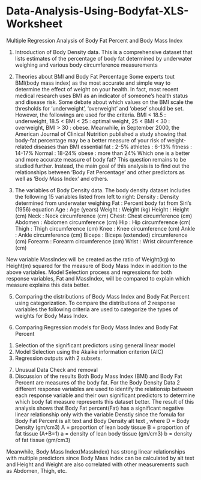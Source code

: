 # Data-Analysis-Using-Bodyfat-XLS-Worksheet

Multiple Regression Analysis of Body Fat Percent and Body Mass Index

1. Introduction of Body Density data.
This is a comprehensive dataset that lists estimates of the percentage of body fat determined by underwater weighing and various body circumference measurements
2. Theories about BMI and Body Fat Percentage
Some experts tout BMI(body mass index) as the most accurate and simple way to determine the effect of weight on your health. In fact, most recent medical research uses BMI as an indicator of someone’s health status and disease risk. Some debate about which values on the BMI scale the thresholds for ‘underweight’, ‘overweight’ and ‘obese’ should be set. However, the followings are used for the criteria.
BMI < 18.5 : underweight,
18.5 < BMI < 25 : optimal weight,
25 < BMI < 30 : overweight,
BMI > 30 : obese.
Meanwhile, in September 2000, the American Journal of Clinical Nutrition published a study showing that body-fat percentage may be a better measure of your risk of weight-related diseases than BMI
essential fat : 2-5%
athletes : 6-13%
fitness : 14-17%
Normal : 18-24%
obese : more than 24%
Which one is a better and more accurate measure of body fat? This question remains to be studied further. Instead, the main goal of this analysis is to find out the relationships between ‘Body Fat Percentage’ and other predictors as well as ‘Body Mass Index’ and others.

3. The variables of Body Density data.
The body density dataset includes the following 15 variables listed from left to right:
Density : Density determined from underwater weighing
Fat : Percent body fat from Siri’s (1956) equation
Age : Age (years)
Weight : Weight (kg)
Height : Height (cm)
Neck : Neck circumference (cm)
Chest: Chest circumference (cm)
Abdomen : Abdomen circumference (cm)
Hip : Hip circumference (cm)
Thigh : Thigh circumference (cm)
Knee : Knee circumference (cm)
Ankle : Ankle circumference (cm)
Biceps : Biceps (extended) circumference (cm)
Forearm : Forearm circumference (cm)
Wrist : Wrist circumference (cm)

New variable MassIndex will be created as the ratio of Weight(kg) to Height(m) squared for the measure of Body Mass Index in addition to the above variables. Model Selection process and regressions for both response variables, Fat and MassIndex, will be compared to explain which measure explains this data better.

5. Comparing the distributions of Body Mass Index and Body Fat Percent using categorization.
To compare the distributions of 2 response variables
the following criteria are used to categorize the types of weights for Body Mass Index.

6. Comparing Regression models for Body Mass Index and Body Fat Percent
1) Selection of the significant predictors using general linear model
2) Model Selection using the Akaike information criterion (AIC)
3) Regression outputs with 2 subsets.

7. Unusual Data Check and removal
8. Discussion of the results
Both Body Mass Index (BMI) and Body Fat Percent are measures of the body fat. For the Body Density Data 2 different response variables are used to identify the relationsip between each response variable and their own significant predictors to determine which body fat measure represents this dataset better. The result of this analysis shows that Body Fat percent(Fat) has a significant negative linear relationship only with the variable Denstiy since the fomula for Body Fat Percent is alt text and Body Density alt text
, where
D = Body Density (gm/cm3)
A = proportion of lean body tissue
B = proportion of fat tissue (A+B=1)
a = density of lean body tissue (gm/cm3)
b = density of fat tissue (gm/cm3)

Meanwhile, Body Mass Index(MassIndex) has strong linear relationships with multiple predictors since Body Mass Index can be calculated by alt text and Height and Weight are also correlated with other measurements such as Abdomen, Thigh, etc.

